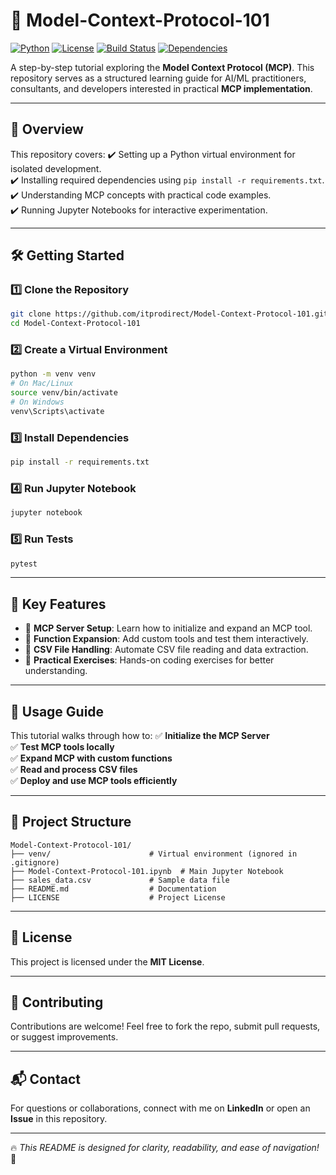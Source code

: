 # 🚀 Model-Context-Protocol-101

[![Python](https://img.shields.io/badge/Python-3.8%2B-blue.svg)](https://www.python.org/)
[![License](https://img.shields.io/badge/License-MIT-green.svg)](https://opensource.org/licenses/MIT)
[![Build Status](https://img.shields.io/github/actions/workflow/status/itprodirect/Model-Context-Protocol-101/ci.yml)](https://github.com/itprodirect/Model-Context-Protocol-101/actions)
[![Dependencies](https://img.shields.io/badge/Dependencies-Updated-brightgreen.svg)](https://github.com/itprodirect/Model-Context-Protocol-101/blob/main/requirements.txt)

A step-by-step tutorial exploring the **Model Context Protocol (MCP)**. This repository serves as a structured learning guide for AI/ML practitioners, consultants, and developers interested in practical **MCP implementation**.

---

## 📌 **Overview**
This repository covers:
✔️ Setting up a Python virtual environment for isolated development.  
✔️ Installing required dependencies using `pip install -r requirements.txt`.  
✔️ Understanding MCP concepts with practical code examples.  
✔️ Running Jupyter Notebooks for interactive experimentation.

---

## 🛠️ **Getting Started**
### 1️⃣ **Clone the Repository**
```bash
git clone https://github.com/itprodirect/Model-Context-Protocol-101.git
cd Model-Context-Protocol-101
```

### 2️⃣ **Create a Virtual Environment**
```bash
python -m venv venv
# On Mac/Linux
source venv/bin/activate
# On Windows
venv\Scripts\activate
```

### 3️⃣ **Install Dependencies**
```bash
pip install -r requirements.txt
```

### 4️⃣ **Run Jupyter Notebook**
```bash
jupyter notebook
```

### 5️⃣ **Run Tests**
```bash
pytest
```

---
## 🔑 Key Features

- 🚀 **MCP Server Setup**: Learn how to initialize and expand an MCP tool.
- 🔧 **Function Expansion**: Add custom tools and test them interactively.
- 📂 **CSV File Handling**: Automate CSV file reading and data extraction.
- 🎯 **Practical Exercises**: Hands-on coding exercises for better understanding.

---
## 📖 Usage Guide
This tutorial walks through how to:
✅ **Initialize the MCP Server**  
✅ **Test MCP tools locally**  
✅ **Expand MCP with custom functions**  
✅ **Read and process CSV files**  
✅ **Deploy and use MCP tools efficiently**  

---
## 📂 Project Structure
```
Model-Context-Protocol-101/
├── venv/                      # Virtual environment (ignored in .gitignore)
├── Model-Context-Protocol-101.ipynb  # Main Jupyter Notebook
├── sales_data.csv             # Sample data file
├── README.md                  # Documentation
├── LICENSE                    # Project License
```

---
## 📝 License
This project is licensed under the **MIT License**.

---
## 🤝 Contributing
Contributions are welcome! Feel free to fork the repo, submit pull requests, or suggest improvements.

---
## 📬 Contact
For questions or collaborations, connect with me on **LinkedIn** or open an **Issue** in this repository.

---
🔥 *This README is designed for clarity, readability, and ease of navigation!* 🚀
